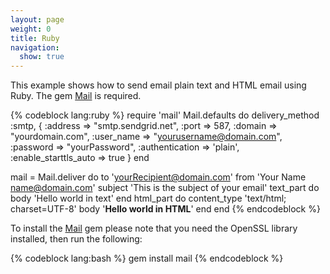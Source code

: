 ```yaml
---
layout: page
weight: 0
title: Ruby
navigation:
  show: true
---
```


This example shows how to send email plain text and HTML email using Ruby. The gem [Mail](https://github.com/mikel/mail) is required.

{% codeblock lang:ruby %}
require 'mail'
Mail.defaults do
  delivery_method :smtp, { :address   => "smtp.sendgrid.net",
                           :port      => 587,
                           :domain    => "yourdomain.com",
                           :user_name => "yourusername@domain.com",
                           :password  => "yourPassword",
                           :authentication => 'plain',
                           :enable_starttls_auto => true }
end

mail = Mail.deliver do
  to 'yourRecipient@domain.com'
  from 'Your Name <name@domain.com>'
  subject 'This is the subject of your email'
  text_part do
    body 'Hello world in text'
  end
  html_part do
    content_type 'text/html; charset=UTF-8'
    body '<b>Hello world in HTML</b>'
  end
end
{% endcodeblock %}

 To install the [Mail](https://github.com/mikel/mail) gem please note that you need the OpenSSL library installed, then run the following: 

{% codeblock lang:bash %}
gem install mail
{% endcodeblock %}
